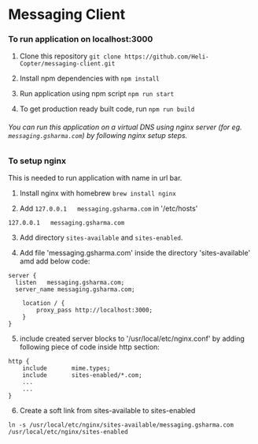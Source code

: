 # Messaging Client

### To run application on localhost:3000

1. Clone this repository `git clone https://github.com/Heli-Copter/messaging-client.git`

2. Install npm dependencies with `npm install`

3. Run application using npm script `npm run start`

4. To get production ready built code, run `npm run build`

###### You can run this application on a virtual DNS using nginx server (for eg. `messaging.gsharma.com`) by following nginx setup steps.

### To setup nginx 
This is needed to run application with name in url bar.

1. Install nginx with homebrew `brew install nginx`

2. Add `127.0.0.1   messaging.gsharma.com` in '/etc/hosts'

```
127.0.0.1   messaging.gsharma.com
```

3. Add directory `sites-available` and `sites-enabled`.

4. Add file 'messaging.gsharma.com' inside the directory 'sites-available' amd add below code:

```
server {
  listen   messaging.gsharma.com;
  server_name messaging.gsharma.com;

    location / {
        proxy_pass http://localhost:3000;
    }
}
```

5. include created server blocks to '/usr/local/etc/nginx.conf' by adding following piece of code inside http section:

```
http {
    include       mime.types;
    include       sites-enabled/*.com;
    ...
    ...
}
```

6. Create a soft link from sites-available to sites-enabled
```
ln -s /usr/local/etc/nginx/sites-available/messaging.gsharma.com /usr/local/etc/nginx/sites-enabled
```
